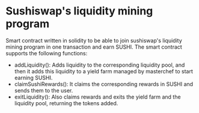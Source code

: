# Sushiswap's liquidity mining program

Smart contract written in solidity to be able to join sushiswap's liquidity mining program in one transaction and earn SUSHI. The smart contract supports the following functions:
- addLiquidity(): Adds liquidity to the corresponding liquidity pool, and then it adds this liquidity to a yield farm managed by masterchef to start earning SUSHI.
- claimSushiRewards(): It claims the corresponding rewards in SUSHI and sends them to the user.
- exitLiquidity(): Also claims rewards and exits the yield farm and the liquidity pool, returning the tokens added.
